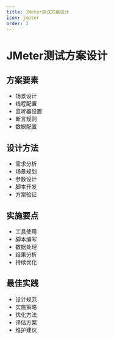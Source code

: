 ```yaml
---
title: JMeter测试方案设计
icon: jmeter
order: 3
---
```


# JMeter测试方案设计

## 方案要素
- 场景设计
- 线程配置
- 监听器设置
- 断言规则
- 数据配置

## 设计方法
- 需求分析
- 场景规划
- 参数设计
- 脚本开发
- 方案验证

## 实施要点
- 工具使用
- 脚本编写
- 数据处理
- 结果分析
- 持续优化

## 最佳实践
- 设计规范
- 实施策略
- 优化方法
- 评估方案
- 维护建议
